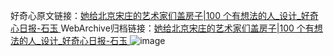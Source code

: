 好奇心原文链接：[她给北京宋庄的艺术家们盖房子|100 个有想法的人_设计_好奇心日报-石玉 ](https://www.qdaily.com/articles/12029.html)
WebArchive归档链接：[她给北京宋庄的艺术家们盖房子|100 个有想法的人_设计_好奇心日报-石玉 ](http://web.archive.org/web/20180923185440/http://www.qdaily.com:80/articles/12029.html)
![image](http://ww3.sinaimg.cn/large/007d5XDply1g3wjbkeevuj30u0ab2qv5)